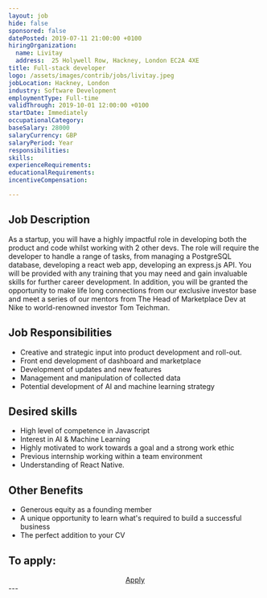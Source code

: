 ```yaml
---
layout: job
hide: false
sponsored: false
datePosted: 2019-07-11 21:00:00 +0100
hiringOrganization:
  name: Livitay
  address:  25 Holywell Row, Hackney, London EC2A 4XE
title: Full-stack developer
logo: /assets/images/contrib/jobs/livitay.jpeg
jobLocation: Hackney, London
industry: Software Development
employmentType: Full-time
validThrough: 2019-10-01 12:00:00 +0100
startDate: Immediately
occupationalCategory:
baseSalary: 28000
salaryCurrency: GBP
salaryPeriod: Year
responsibilities:
skills:
experienceRequirements:
educationalRequirements:
incentiveCompensation:

---
```


## Job Description
As a startup, you will have a highly impactful role in developing both the product and code whilst working with 2 other devs. The role will require the developer to handle a range of tasks, from managing a PostgreSQL database, developing a react web app, developing an express.js API. You will be provided with any training that you may need and gain invaluable skills for further career development. In addition, you will be granted the opportunity to make life long connections from our exclusive investor base and meet a series of our mentors from The Head of Marketplace Dev at Nike to world-renowned investor Tom Teichman.

## Job Responsibilities
- Creative and strategic input into product development and roll-out.
- Front end development of dashboard and marketplace
- Development of updates and new features 
- Management and manipulation of collected data
- Potential development of AI and machine learning strategy

## Desired skills
- High level of competence in Javascript 
- Interest in AI & Machine Learning
- Highly motivated to work towards a goal and a strong work ethic
- Previous internship working within a team environment 
- Understanding of React Native.

## Other Benefits
- Generous equity as a founding member
- A unique opportunity to learn what's required to build a successful business
- The perfect addition to your CV


## To apply:

<div class="to-apply" style="text-align: center">
  <a class="btn btn--dark" style="margin: 20px" href="https://www.livitay.com/jobs">
    Apply
  </a>
</div>
---
